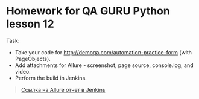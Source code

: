 # Homework for QA GURU Python lesson 12

Task:

- Take your code for http://demoqa.com/automation-practice-form (with PageObjects).
- Add attachments for Allure - screenshot, page source, console.log, and video.
- Perform the build in Jenkins.

> <a target="_blank" href="https://jenkins.autotests.cloud/job/goldinova_qa_guru_python_8_12/7/allure/">Ссылка на Allure отчет в Jenkins</a>

